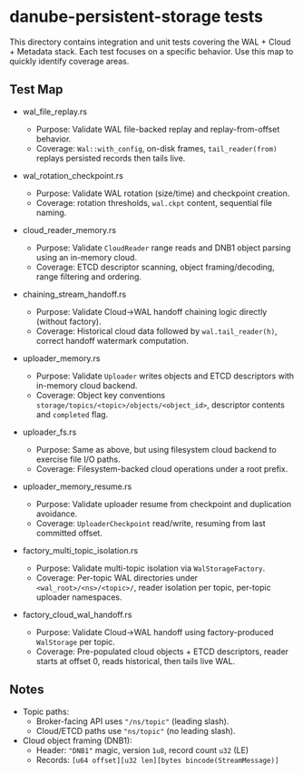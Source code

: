 # danube-persistent-storage tests

This directory contains integration and unit tests covering the WAL + Cloud + Metadata stack.
Each test focuses on a specific behavior. Use this map to quickly identify coverage areas.

## Test Map

- wal_file_replay.rs
  - Purpose: Validate WAL file-backed replay and replay-from-offset behavior.
  - Coverage: `Wal::with_config`, on-disk frames, `tail_reader(from)` replays persisted records then tails live.

- wal_rotation_checkpoint.rs
  - Purpose: Validate WAL rotation (size/time) and checkpoint creation.
  - Coverage: rotation thresholds, `wal.ckpt` content, sequential file naming.

- cloud_reader_memory.rs
  - Purpose: Validate `CloudReader` range reads and DNB1 object parsing using an in-memory cloud.
  - Coverage: ETCD descriptor scanning, object framing/decoding, range filtering and ordering.

- chaining_stream_handoff.rs
  - Purpose: Validate Cloud→WAL handoff chaining logic directly (without factory).
  - Coverage: Historical cloud data followed by `wal.tail_reader(h)`, correct handoff watermark computation.

- uploader_memory.rs
  - Purpose: Validate `Uploader` writes objects and ETCD descriptors with in-memory cloud backend.
  - Coverage: Object key conventions `storage/topics/<topic>/objects/<object_id>`, descriptor contents and `completed` flag.

- uploader_fs.rs
  - Purpose: Same as above, but using filesystem cloud backend to exercise file I/O paths.
  - Coverage: Filesystem-backed cloud operations under a root prefix.

- uploader_memory_resume.rs
  - Purpose: Validate uploader resume from checkpoint and duplication avoidance.
  - Coverage: `UploaderCheckpoint` read/write, resuming from last committed offset.

- factory_multi_topic_isolation.rs
  - Purpose: Validate multi-topic isolation via `WalStorageFactory`.
  - Coverage: Per-topic WAL directories under `<wal_root>/<ns>/<topic>/`, reader isolation per topic, per-topic uploader namespaces.

- factory_cloud_wal_handoff.rs
  - Purpose: Validate Cloud→WAL handoff using factory-produced `WalStorage` per topic.
  - Coverage: Pre-populated cloud objects + ETCD descriptors, reader starts at offset 0, reads historical, then tails live WAL.

## Notes

- Topic paths:
  - Broker-facing API uses `"/ns/topic"` (leading slash).
  - Cloud/ETCD paths use `"ns/topic"` (no leading slash).
- Cloud object framing (DNB1):
  - Header: `"DNB1"` magic, version `1u8`, record count `u32` (LE)
  - Records: `[u64 offset][u32 len][bytes bincode(StreamMessage)]`
